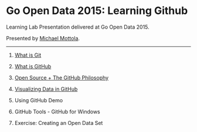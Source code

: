 # Go Open Data 2015: Learning Github
Learning Lab Presentation delivered at Go Open Data 2015.

Presented by [Michael Mottola](http://michaelmottola.ca).

---

1. [What is Git](1_what_is_git/1_what_is_git.md)

2. [What is GitHub](2_what_is_github/1_what_is_github.md)

3. [Open Source + The GitHub Philosophy](3_open_source_and_github_philosophy/1_open_source_github_philosophy.md)

4. [Visualizing Data in GitHub](4_visualizing_data_in_github/1_visualizing_data_in_github.md)

5. Using GitHub Demo

6. GitHub Tools - GitHub for Windows

7. Exercise: Creating an Open Data Set